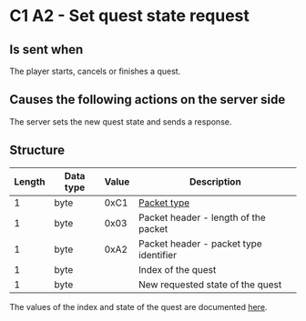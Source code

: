 ﻿# C1 A2 - Set quest state request

## Is sent when ##
The player starts, cancels or finishes a quest.


## Causes the following actions on the server side ##
The server sets the new quest state and sends a response.


## Structure ##

|  Length  | Data type | Value | Description |
|----------|---------|-------------|---------|
| 1 | byte | 0xC1    | [Packet type](PacketTypes.md) |
| 1 | byte | 0x03    | Packet header - length of the packet |
| 1 | byte | 0xA2    | Packet header - packet type identifier |
| 1 | byte |         | Index of the quest |
| 1 | byte |         | New requested state of the quest |

The values of the index and state of the quest are documented [here](<C1A0 - Quest state response (by server).md>).